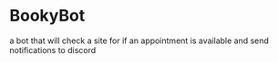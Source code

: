 # BookyBot
a bot that will check a site for if an appointment is available and send notifications to discord
